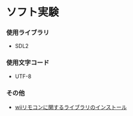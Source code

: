 # ソフト実験

### 使用ライブラリ
- SDL2

### 使用文字コード
- UTF-8

### その他
- [wiiリモコンに関するライブラリのインストール](doc/install_library/README.md)
